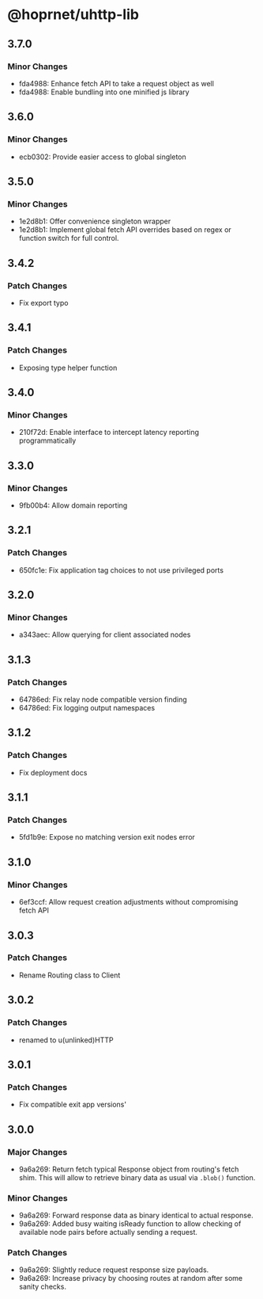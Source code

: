 # @hoprnet/uhttp-lib

## 3.7.0

### Minor Changes

-   fda4988: Enhance fetch API to take a request object as well
-   fda4988: Enable bundling into one minified js library

## 3.6.0

### Minor Changes

-   ecb0302: Provide easier access to global singleton

## 3.5.0

### Minor Changes

-   1e2d8b1: Offer convenience singleton wrapper
-   1e2d8b1: Implement global fetch API overrides based on regex or function switch for full control.

## 3.4.2

### Patch Changes

-   Fix export typo

## 3.4.1

### Patch Changes

-   Exposing type helper function

## 3.4.0

### Minor Changes

-   210f72d: Enable interface to intercept latency reporting programmatically

## 3.3.0

### Minor Changes

-   9fb00b4: Allow domain reporting

## 3.2.1

### Patch Changes

-   650fc1e: Fix application tag choices to not use privileged ports

## 3.2.0

### Minor Changes

-   a343aec: Allow querying for client associated nodes

## 3.1.3

### Patch Changes

-   64786ed: Fix relay node compatible version finding
-   64786ed: Fix logging output namespaces

## 3.1.2

### Patch Changes

-   Fix deployment docs

## 3.1.1

### Patch Changes

-   5fd1b9e: Expose no matching version exit nodes error

## 3.1.0

### Minor Changes

-   6ef3ccf: Allow request creation adjustments without compromising fetch API

## 3.0.3

### Patch Changes

-   Rename Routing class to Client

## 3.0.2

### Patch Changes

-   renamed to u(unlinked)HTTP

## 3.0.1

### Patch Changes

-   Fix compatible exit app versions'

## 3.0.0

### Major Changes

-   9a6a269: Return fetch typical Response object from routing's fetch shim.
    This will allow to retrieve binary data as usual via `.blob()` function.

### Minor Changes

-   9a6a269: Forward response data as binary identical to actual response.
-   9a6a269: Added busy waiting isReady function to allow checking of available node pairs before actually sending a request.

### Patch Changes

-   9a6a269: Slightly reduce request response size payloads.
-   9a6a269: Increase privacy by choosing routes at random after some sanity checks.
